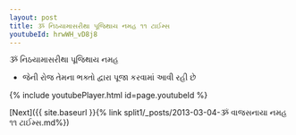 ```yaml
---
layout: post
title: ૐ નિઠયામાસરીથા પૂજિથાય નમહ ૧૧ ટાઈમ્સ
youtubeId: hrwWH_vD8j8
---
```

 
 
 ૐ નિઠયામાસરીથા પૂજિથાય નમહ  
 
 -  જેની રોજ તેમના ભક્તો દ્વારા પૂજા કરવામાં આવી રહી છે 
 
  
 
  
 
 
 
 
 
 


{% include youtubePlayer.html id=page.youtubeId %}
 
[Next]({{ site.baseurl }}{% link  split1/_posts/2013-03-04-ૐ વાજસનાયા નમહ ૧૧ ટાઈમ્સ.md%})
 
